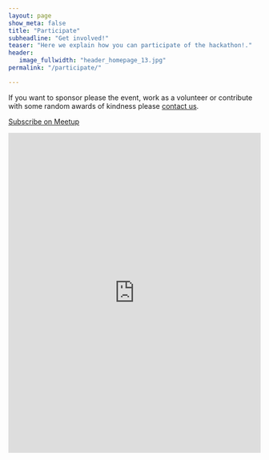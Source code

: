 ```yaml
---
layout: page
show_meta: false
title: "Participate"
subheadline: "Get involved!"
teaser: "Here we explain how you can participate of the hackathon!."
header:
   image_fullwidth: "header_homepage_13.jpg"
permalink: "/participate/"

---
```


If you want to sponsor please the event, work as a volunteer or contribute with some random awards of kindness please <a href="mailto:{{ 'eza@protonmail.ch' | encode_email }}" title="Contact us">contact us</a>.


<a href="https://www.meetup.com/pt-BR/socialdigital/events/241811490/" class="button alert">Subscribe on Meetup</a>


<iframe
	src="https://hackdash.org/embed/dashboards/hackbe?"
	width="100%"
	height="640px"
	frameborder="0"
	allowtransparency="true"
	title="Random Hacks of Kindness Berlin on Hackdash"
	style="background: none transparent;"
></iframe>
